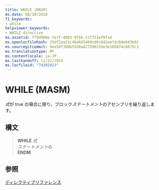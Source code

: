 ```yaml
---
title: WHILE (MASM)
ms.date: 08/30/2018
f1_keywords:
- while
helpviewer_keywords:
- WHILE directive
ms.assetid: ff9d908e-7e7f-4983-9f6b-31ff51ef0fad
ms.openlocfilehash: 25df2aa11c4ba6d1469cd8c6d2eefdc0de043b62
ms.sourcegitcommit: 9ee5df398bfd30a42739632de3e165874cb675c3
ms.translationtype: MT
ms.contentlocale: ja-JP
ms.lasthandoff: 11/22/2019
ms.locfileid: "74392823"
---
```

# <a name="while-masm"></a>WHILE (MASM)

*式*が true の場合に限り、ブロック*ステートメント*のアセンブリを繰り返します。

## <a name="syntax"></a>構文

> **WHILE** *式*\
> *ステートメント*の\
> **ENDM**

## <a name="see-also"></a>参照

[ディレクティブリファレンス](directives-reference.md)
